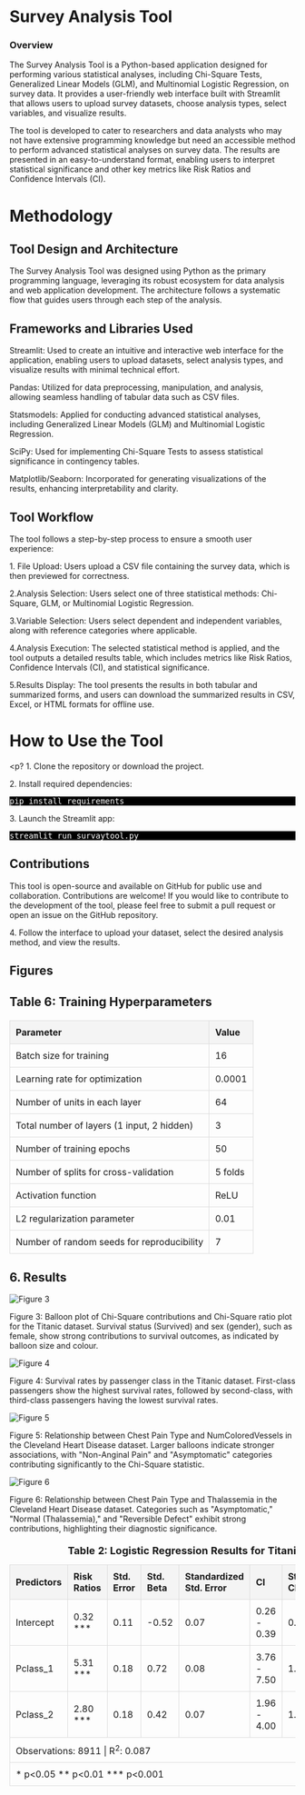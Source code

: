 <h1>Survey Analysis Tool</h1>
<h3> Overview </h3>
<p1>The Survey Analysis Tool is a Python-based application designed for performing various statistical analyses,
  including Chi-Square Tests, Generalized Linear Models (GLM), and Multinomial Logistic Regression, on survey data.
  It provides a user-friendly web interface built with Streamlit that allows users 
  to upload survey datasets, choose analysis types, select variables, and visualize results.</p1>

<p>The tool is developed to cater to researchers and data analysts who may not have extensive programming
knowledge but need an accessible method to perform advanced statistical analyses on survey data. The results 
are presented in an easy-to-understand format, enabling users to interpret statistical significance and other key metrics like Risk Ratios and Confidence 
Intervals (CI). </p1>
<h1>Methodology</h1>

<h2>Tool Design and Architecture</h2>

<p>The Survey Analysis Tool was designed using Python as the primary programming language, leveraging its robust ecosystem for data analysis and web application development. The architecture follows a systematic flow that guides users through each step of the analysis.</p>

<h2>Frameworks and Libraries Used </h2>

<p>Streamlit: Used to create an intuitive and interactive web interface for the application, enabling users to upload datasets, select analysis types, and visualize results with minimal technical effort.</p>

<p>Pandas: Utilized for data preprocessing, manipulation, and analysis, allowing seamless handling of tabular data such as CSV files.</p>

<p>Statsmodels: Applied for conducting advanced statistical analyses, including Generalized Linear Models (GLM) and Multinomial Logistic Regression.</p>

<p>SciPy: Used for implementing Chi-Square Tests to assess statistical significance in contingency tables.</p>

<p>Matplotlib/Seaborn: Incorporated for generating visualizations of the results, enhancing interpretability and clarity.</p>

<h2>Tool Workflow</h2>

The tool follows a step-by-step process to ensure a smooth user experience:

<p>1. File Upload: Users upload a CSV file containing the survey data, which is then previewed for correctness.</p>

<p>2.Analysis Selection: Users select one of three statistical methods: Chi-Square, GLM, or Multinomial Logistic Regression.</p>

<p>3.Variable Selection: Users select dependent and independent variables, along with reference categories where applicable.</p>

<p>4.Analysis Execution: The selected statistical method is applied, and the tool outputs a detailed results table, which includes metrics like Risk Ratios, Confidence Intervals (CI), and statistical significance.</p>

<p>5.Results Display: The tool presents the results in both tabular and summarized forms, and users can download the summarized results in CSV, Excel, or HTML formats for offline use.</p>
<h1>How to Use the Tool</h1>

<p? 1. Clone the repository or download the project.</p>

<p> 2. Install required dependencies:</p>
<pre style="background-color: #000; color: #fff;">pip install requirements</pre>
<p>3. Launch the Streamlit app: </p>
<pre style="background-color: #000; color: #fff;">streamlit run survaytool.py</pre>

<h2>Contributions</h2>
<p>This tool is open-source and available on GitHub for public use and collaboration. Contributions are welcome! If you would like to contribute to the development of the tool, please feel free to submit a pull request or open an issue on the GitHub repository.</p>

<p>4. Follow the interface to upload your dataset, select the desired analysis method, and view the results.</p>
<h2>Figures</h2>

## Table 6: Training Hyperparameters

| Parameter                                | Value     |
|----------------------------------------- |-----------|
| Batch size for training                  | 16        |
|Learning rate for optimization            | 0.0001    |
| Number of units in each layer            | 64        |
|Total number of layers (1 input, 2 hidden)| 3         |
| Number of training epochs                | 50        |
| Number of splits for cross-validation    | 5 folds   |
| Activation function                      | ReLU      |
|L2 regularization parameter               | 0.01      |
|Number of random seeds for reproducibility| 7         |

## 6. Results

![Figure 3](https://github.com/uzmauzma/Survaytool/blob/main/Fig/SEX_TIT.png)

<p>Figure 3: Balloon plot of Chi-Square contributions and Chi-Square ratio plot for the Titanic dataset. Survival status (Survived) and sex (gender), such as female, show strong contributions to survival outcomes, as indicated by balloon size and colour. </p>

![Figure 4](https://github.com/uzmauzma/Survaytool/blob/main/Fig/pclass_TIT.png)

<p>Figure 4: Survival rates by passenger class in the Titanic dataset. First-class passengers show the highest survival rates, followed by second-class, with third-class passengers having the lowest survival rates.</p>

![Figure 5](https://github.com/uzmauzma/Survaytool/blob/main/Fig/hert_cp_ca.png)

<p>Figure 5: Relationship between Chest Pain Type and NumColoredVessels in the Cleveland Heart Disease dataset. Larger balloons indicate stronger associations, with "Non-Anginal Pain" and "Asymptomatic" categories contributing significantly to the Chi-Square statistic.</p>

![Figure 6](https://github.com/uzmauzma/Survaytool/blob/main/Fig/hert_cp_tal.png)
<p>Figure 6: Relationship between Chest Pain Type and Thalassemia in the Cleveland Heart Disease dataset. Categories such as "Asymptomatic," "Normal (Thalassemia)," and "Reversible Defect" exhibit strong contributions, highlighting their diagnostic significance.</p>

<!DOCTYPE html>
<html lang="en">
<head>
    <meta charset="UTF-8">
    <meta name="viewport" content="width=device-width, initial-scale=1.0">
    <title>Logistic Regression Results</title>
    <style>
        table {
            width: 100%;
            border-collapse: collapse;
            margin: 20px 0;
            font-size: 16px;
            text-align: left;
        }
        th, td {
            padding: 10px;
            border: 1px solid #ddd;
        }
        th {
            background-color: #f4f4f4;
        }
        caption {
            caption-side: top;
            font-weight: bold;
            font-size: 18px;
            margin-bottom: 10px;
        }
    </style>
</head>
<body>
    <table>
        <caption>Table 2: Logistic Regression Results for Titanic Dataset</caption>
        <thead>
            <tr>
                <th>Predictors</th>
                <th>Risk Ratios</th>
                <th>Std. Error</th>
                <th>Std. Beta</th>
                <th>Standardized Std. Error</th>
                <th>CI</th>
                <th>Standardized CI</th>
                <th>Statistic</th>
            </tr>
        </thead>
        <tbody>
            <tr>
                <td>Intercept</td>
                <td>0.32 ***</td>
                <td>0.11</td>
                <td>-0.52</td>
                <td>0.07</td>
                <td>0.26 - 0.39</td>
                <td>0.51 - 0.69</td>
                <td>-10.82</td>
            </tr>
            <tr>
                <td>Pclass_1</td>
                <td>5.31 ***</td>
                <td>0.18</td>
                <td>0.72</td>
                <td>0.08</td>
                <td>3.76 - 7.50</td>
                <td>1.77 - 2.37</td>
                <td>9.5</td>
            </tr>
            <tr>
                <td>Pclass_2</td>
                <td>2.80 ***</td>
                <td>0.18</td>
                <td>0.42</td>
                <td>0.07</td>
                <td>1.96 - 4.00</td>
                <td>1.31 - 1.75</td>
                <td>5.68</td>
            </tr>
        </tbody>
        <tfoot>
            <tr>
                <td colspan="8">Observations: 8911 | R<sup>2</sup>: 0.087</td>
            </tr>
            <tr>
                <td colspan="8">* p&lt;0.05 ** p&lt;0.01 *** p&lt;0.001</td>
            </tr>
        </tfoot>
    </table>
</body>
</html>


